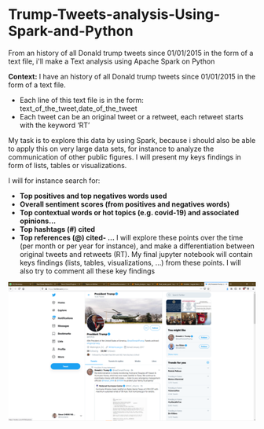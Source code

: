 # Trump-Tweets-analysis-Using-Spark-and-Python
From an history of all Donald trump tweets since 01/01/2015 in the form of a text file, i'll make a Text analysis using Apache Spark on Python

**Context:** I have an history of all Donald trump tweets since 01/01/2015 in the form of a text file.
* Each line of this text file is in the form: text_of_the_tweet,date_of_the_tweet
* Each tweet can be an original tweet or a retweet, each retweet starts with the keyword ‘RT’

My task is to explore this data by using Spark, because i should also be able to apply this on very large data sets, for instance to analyze the communication of other public figures.
I will present my keys findings in form of lists, tables or visualizations.

I will for instance search for:
* **Top positives and top negatives words used**
* **Overall sentiment scores (from positives and negatives words)**
* **Top contextual words or hot topics (e.g. covid-19) and associated opinions…**
* **Top hashtags (#) cited**
* **Top references (@) cited- …**
I will explore these points over the time (per month or per year for instance), and make a differentiation between original tweets and retweets (RT).
My final jupyter notebook will contain keys findings (lists, tables, visualizations, …) from these points. I will also try to comment all these key findings

<img src="https://github.com/Steve-Chemi/Trump-Tweets-analysis-Using-Spark-and-Python/blob/master/Trump_Tweets.png">
